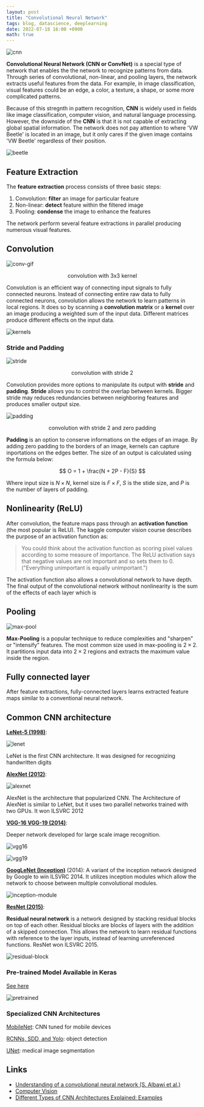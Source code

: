 ```yaml
---
layout: post
title: "Convolutional Neural Network"
tags: blog, datascience, deeplearning
date: 2022-07-18 16:00 +0900
math: true
---
```


![cnn](https://i.imgur.com/ZUrHZkw.jpg)

**Convolutional Neural Network (CNN or ConvNet)** is a special type of network that enables the the network to recognize patterns from data. Through series of convolutional, non-linear, and pooling layers, the network extracts useful features from the data. For example, in image classification, visual features could be an edge, a color, a texture, a shape, or some more complicated patterns. 

Because of this stregnth in pattern recognition, **CNN** is widely used in fields like image classification, computer vision, and natural language processing. However, the downside of the **CNN** is that it is not capable of extracting global spatial information. The network does not pay attention to where 'VW Beetle' is located in an image, but it only cares if the given image contains 'VW Beetle' regardless of their position.

![beetle](https://i.imgur.com/eFhVRAU.jpg)


## Feature Extraction

The **feature extraction** process consists of three basic steps:
1. Convolution: **filter** an image for particular feature
2. Non-linear: **detect** feature within the filtered image
3. Pooling: **condense** the image to enhance the features

The network perform several feature extractions in parallel producing numerous visual features.

## Convolution

![conv-gif](https://i.imgur.com/7GBqjon.gif)

<figcaption align = "center">convolution with 3x3 kernel</figcaption>

Convolution is an efficient way of connecting input signals to fully connected neurons. Instead of connecting entire raw data to fully connected neurons, convolution allows the network to learn patterns in local regions. It does so by scanning a **convolution matrix** or a **kernel** over an image producing a weighted sum of the input data. Different matrices produce different effects on the input data. 

![kernels](https://i.imgur.com/xXkIW3d.png)


### Stride and Padding

![stride](https://i.imgur.com/qE0G3UQ.gif)

<figcaption align = "center">convolution with stride 2</figcaption>

Convolution provides more options to manipulate its output with **stride** and **padding**. **Stride** allows you to control the overlap between kernels. Bigger stride may reduces redundancies between neighboring features and produces smaller output size. 


![padding](https://i.imgur.com/w9GCJkA.gif)

<figcaption align = "center">convolution with stride 2 and zero padding</figcaption>

**Padding** is an option to conserve informations on the edges of an image. By adding zero padding to the borders of an image, kernels can capture inportations on the edges better. The size of an output is calculated using the formula below:

$$
O = 1 + \frac{N + 2P - F}{S}
$$

Where input size is $N \times N$, kernel size is $F \times F$, $S$ is the stide size, and $P$ is the number of layers of padding.


## Nonlinearity (ReLU)

After convolution, the feature maps pass through an **activation function** (the most popular is ReLU). The kaggle computer vision course describes the purpose of an activation function as:

>You could think about the activation function as scoring pixel values according to some measure of importance. The ReLU activation says that negative values are not important and so sets them to 0. ("Everything unimportant is equally unimportant.")

The activation function also allows a convolutional network to have depth. The final output of the convolutional network without nonlinearity is the sum of the effects of each layer which is

## Pooling

![max-pool](https://i.imgur.com/0GLlOVr.gif)

**Max-Pooling** is a popular technique to reduce complexities and "sharpen" or "intensify" features. The most common size used in max-pooling is $2 \times 2$. It partitions input data into $2 \times 2$ regions and extracts the maximum value inside the region.


## Fully connected layer

After feature extractions, fully-connected layers learns extracted feature maps similar to a conventional neural network.


## Common CNN architecture

[**LeNet-5 (1998)**](http://vision.stanford.edu/cs598_spring07/papers/Lecun98.pdf):

![lenet](https://i.imgur.com/GFKUd2L.jpg)

LeNet is the first CNN architecture. It was designed for recognizing handwritten digits

[**AlexNet (2012)**](https://proceedings.neurips.cc/paper/2012/file/c399862d3b9d6b76c8436e924a68c45b-Paper.pdf):

![alexnet](https://i.imgur.com/ZqFZMBv.png)

AlexNet is the architecture that popularized CNN. The Architecture of AlexNet is similar to LeNet, but it uses two parallel networks trained with two GPUs. It won ILSVRC 2012

[**VGG-16 VGG-19 (2014)**](https://arxiv.org/pdf/1409.1556.pdf):

Deeper network developed for large scale image recognition.

![vgg16](https://i.imgur.com/djCeVrW.png)

![vgg19](https://i.imgur.com/2vKT0ms.jpg)

[**GoogLeNet (Inception)**](https://arxiv.org/pdf/1409.4842.pdf) (2014):
A variant of the inception network designed by Google to win ILSVRC 2014. It utilizes inception modules which allow the network to choose between multiple convolutional modules.

![inception-module](https://i.imgur.com/DIHjm7x.png)

[**ResNet (2015)**](https://arxiv.org/pdf/1512.03385.pdf):

**Residual neural network** is a network designed by stacking residual blocks on top of each other. Residual blocks are blocks of layers with the addition of a skipped connection. This allows the network to learn residual functions with reference to the layer inputs, instead of learning unreferenced functions. ResNet won ILSVRC 2015.

![residual-block](https://i.imgur.com/nKEZL75.png)

### Pre-trained Model Available in Keras
[See here](https://keras.io/api/applications/)

![pretrained](https://i.imgur.com/b0QW5Xe.png)

### Specialized CNN Architectures

[MobileNet](https://arxiv.org/abs/1905.02244v5): CNN tuned for mobile devices

[RCNNs, SDD, and Yolo](https://towardsdatascience.com/r-cnn-fast-r-cnn-faster-r-cnn-yolo-object-detection-algorithms-36d53571365e): object detection

[UNet](https://github.com/milesial/Pytorch-UNet): medical image segmentation


## Links
* [Understanding of a convolutional neural network (S. Albawi et al.)](https://ieeexplore.ieee.org/abstract/document/8308186?casa_token=3xDpPRpH7WQAAAAA:YGHxR7DH0T1eH6Rh78vp6tdLeBvEKiqVCS4IbrfdvIXeEDgueOuBiE-kbeJ2oq0ZMIJlkNQidTg)
* [Computer Vision](https://www.kaggle.com/learn/computer-vision)
* [Different Types of CNN Architectures Explained: Examples](https://vitalflux.com/different-types-of-cnn-architectures-explained-examples/)